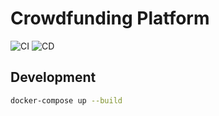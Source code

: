 # Crowdfunding Platform

![CI](https://github.com/your-username/crowdfunding-platform/actions/workflows/ci.yml/badge.svg)
![CD](https://github.com/your-username/crowdfunding-platform/actions/workflows/cd.yml/badge.svg)

## Development

```bash
docker-compose up --build